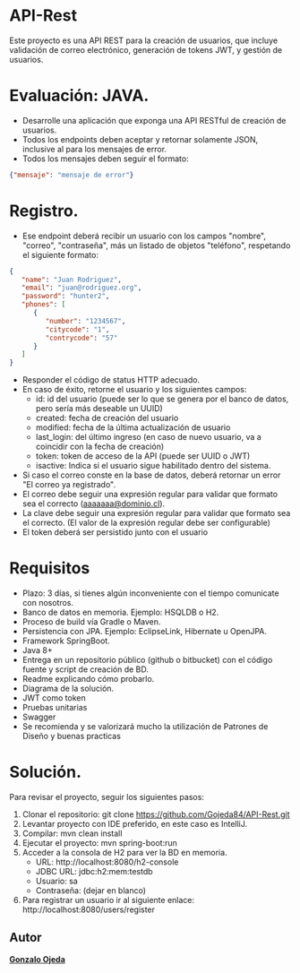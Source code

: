 # API-Rest
Este proyecto es una API REST para la creación de usuarios, que incluye validación de correo electrónico, generación de tokens JWT, y gestión de usuarios.

# Evaluación: JAVA.
- Desarrolle una aplicación que exponga una API RESTful de creación de usuarios.
- Todos los endpoints deben aceptar y retornar solamente JSON, inclusive al para los mensajes de error.
- Todos los mensajes deben seguir el formato:
```json
{"mensaje": "mensaje de error"}
```

# Registro.
- Ese endpoint deberá recibir un usuario con los campos "nombre", "correo", "contraseña", más un listado de objetos "teléfono", respetando el siguiente formato:

```json
{
   "name": "Juan Rodriguez",
   "email": "juan@rodriguez.org",
   "password": "hunter2",
   "phones": [
      {
         "number": "1234567",
         "citycode": "1",
         "contrycode": "57"
      }
   ]
}
```

* Responder el código de status HTTP adecuado.
* En caso de éxito, retorne el usuario y los siguientes campos:
  * id: id del usuario (puede ser lo que se genera por el banco de datos, pero sería más deseable un UUID)
  * created: fecha de creación del usuario
  * modified: fecha de la última actualización de usuario
  * last_login: del último ingreso (en caso de nuevo usuario, va a coincidir con la fecha de creación)
  * token: token de acceso de la API (puede ser UUID o JWT)
  * isactive: Indica si el usuario sigue habilitado dentro del sistema.
* Si caso el correo conste en la base de datos, deberá retornar un error "El correo ya registrado".
* El correo debe seguir una expresión regular para validar que formato sea el correcto (aaaaaaa@dominio.cl). 
* La clave debe seguir una expresión regular para validar que formato sea el correcto. (El valor de la expresión regular debe ser configurable)
* El token deberá ser persistido junto con el usuario

# Requisitos
- Plazo: 3 días, si tienes algún inconveniente con el tiempo comunicate con nosotros.
- Banco de datos en memoria. Ejemplo: HSQLDB o H2.
- Proceso de build vía Gradle o Maven.
- Persistencia con JPA. Ejemplo: EclipseLink, Hibernate u OpenJPA.
- Framework SpringBoot.
- Java 8+
- Entrega en un repositorio público (github o bitbucket) con el código fuente y script de creación de BD.
- Readme explicando cómo probarlo.
- Diagrama de la solución.
- JWT como token
- Pruebas unitarias
- Swagger
- Se recomienda y se valorizará mucho la utilización de Patrones de Diseño y buenas practicas

# Solución.
Para revisar el proyecto, seguir los siguientes pasos:

1. Clonar el repositorio: git clone https://github.com/Gojeda84/API-Rest.git
2. Levantar proyecto con IDE preferido, en este caso es IntelliJ.
3. Compilar: mvn clean install
4. Ejecutar el proyecto: mvn spring-boot:run
5. Acceder a la consola de H2 para ver la BD en memoria.
   - URL: http://localhost:8080/h2-console
   - JDBC URL: jdbc:h2:mem:testdb
   - Usuario: sa
   - Contraseña: (dejar en blanco)
7. Para registrar un usuario ir al siguiente enlace: http://localhost:8080/users/register

## Autor
[**Gonzalo Ojeda**](https://github.com/Gojeda84)
